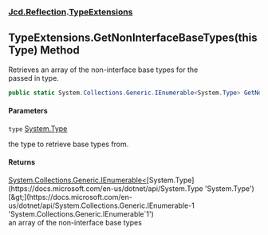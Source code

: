 ### [Jcd.Reflection](Jcd.Reflection.md 'Jcd.Reflection').[TypeExtensions](TypeExtensions.md 'Jcd.Reflection.TypeExtensions')

## TypeExtensions.GetNonInterfaceBaseTypes(this Type) Method

Retrieves an array of the non-interface base types for the  
passed in type.

```csharp
public static System.Collections.Generic.IEnumerable<System.Type> GetNonInterfaceBaseTypes(this System.Type type);
```
#### Parameters

<a name='Jcd.Reflection.TypeExtensions.GetNonInterfaceBaseTypes(thisSystem.Type).type'></a>

`type` [System.Type](https://docs.microsoft.com/en-us/dotnet/api/System.Type 'System.Type')

the type to retrieve base types from.

#### Returns
[System.Collections.Generic.IEnumerable&lt;](https://docs.microsoft.com/en-us/dotnet/api/System.Collections.Generic.IEnumerable-1 'System.Collections.Generic.IEnumerable`1')[System.Type](https://docs.microsoft.com/en-us/dotnet/api/System.Type 'System.Type')[&gt;](https://docs.microsoft.com/en-us/dotnet/api/System.Collections.Generic.IEnumerable-1 'System.Collections.Generic.IEnumerable`1')  
an array of the non-interface base types